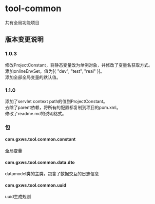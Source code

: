 tool-common
===========

共有全局功能项目

版本变更说明
---
### 1.0.3
修改ProjectConstant，将静态变量改为单例对象，并修改了变量名获取方式。<br>
添加onlineEnvSet，值为[{ "dev", "test", "real" }]。<br>
添加全部全局变量的默认值。<br>

### 1.1.0
添加了servlet context path的值到ProjectConstant。<br>
去除了parent依赖，将所有的配置都复制到项目的pom.xml。<br>
修改了readme.md的说明格式。<br>

### 包
#### com.gxws.tool.common.constant 
全局变量

#### com.gxws.tool.common.data.dto
datamodel类的主类，包含了数据交互的日志信息

#### com.gxws.tool.common.uuid
uuid生成规则